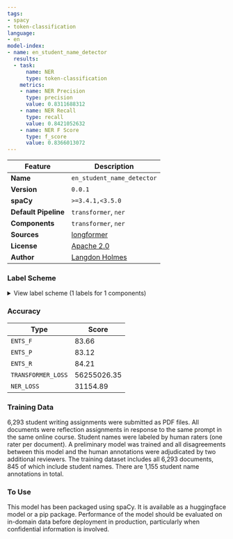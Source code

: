 ```yaml
---
tags:
- spacy
- token-classification
language:
- en
model-index:
- name: en_student_name_detector
  results:
  - task:
      name: NER
      type: token-classification
    metrics:
    - name: NER Precision
      type: precision
      value: 0.8311688312
    - name: NER Recall
      type: recall
      value: 0.8421052632
    - name: NER F Score
      type: f_score
      value: 0.8366013072
---
```

| Feature | Description |
| --- | --- |
| **Name** | `en_student_name_detector` |
| **Version** | `0.0.1` |
| **spaCy** | `>=3.4.1,<3.5.0` |
| **Default Pipeline** | `transformer`, `ner` |
| **Components** | `transformer`, `ner` |
| **Sources** | [longformer](https://huggingface.co/allenai/longformer-base-4096) |
| **License** | [Apache 2.0](https://huggingface.co/langdonholmes/en_student_name_detector/blob/main/LICENSE) |
| **Author** | [Langdon Holmes](https://huggingface.co/langdonholmes) |

### Label Scheme

<details>

<summary>View label scheme (1 labels for 1 components)</summary>

| Component | Labels |
| --- | --- |
| **`ner`** | `STUDENT` |

</details>

### Accuracy

| Type | Score |
| --- | --- |
| `ENTS_F` | 83.66 |
| `ENTS_P` | 83.12 |
| `ENTS_R` | 84.21 |
| `TRANSFORMER_LOSS` | 56255026.35 |
| `NER_LOSS` | 31154.89 |


### Training Data

6,293 student writing assignments were submitted as PDF files. All documents were reflection assignments in response to the same prompt in the same online course. Student names were labeled by human raters (one rater per document). A preliminary model was trained and all disagreements between this model and the human annotations were adjudicated by two additional reviewers. The training dataset includes all 6,293 documents, 845 of which include student names. There are 1,155 student name annotations in total.

### To Use

This model has been packaged using spaCy. It is available as a huggingface model or a pip package. Performance of the model should be evaluated on in-domain data before deployment in production, particularly when confidential information is involved.